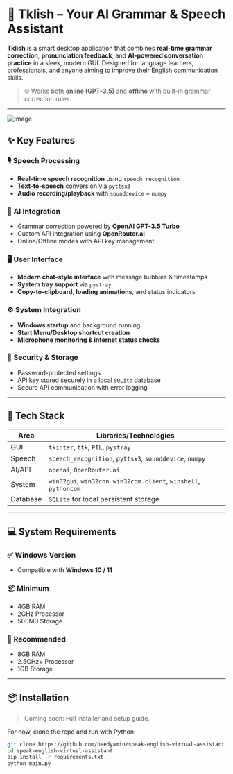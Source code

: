 # 🧠 Tklish – Your AI Grammar & Speech Assistant

**Tklish** is a smart desktop application that combines **real-time grammar correction**, **pronunciation feedback**, and **AI-powered conversation practice** in a sleek, modern GUI. Designed for language learners, professionals, and anyone aiming to improve their English communication skills.

> 🌐 Works both **online (GPT-3.5)** and **offline** with built-in grammar correction rules.
---

![Image](https://github.com/user-attachments/assets/4a5a71e5-31c3-44b9-b305-73872b5ea7e5)


## ✨ Key Features

### 🎙️ Speech Processing
- **Real-time speech recognition** using `speech_recognition`
- **Text-to-speech** conversion via `pyttsx3`
- **Audio recording/playback** with `sounddevice` + `numpy`

### 🤖 AI Integration
- Grammar correction powered by **OpenAI GPT-3.5 Turbo**
- Custom API integration using **OpenRouter.ai**
- Online/Offline modes with API key management

### 🖥️ User Interface
- **Modern chat-style interface** with message bubbles & timestamps
- **System tray support** via `pystray`
- **Copy-to-clipboard**, **loading animations**, and status indicators

### ⚙️ System Integration
- **Windows startup** and background running
- **Start Menu/Desktop shortcut creation**
- **Microphone monitoring & internet status checks**

### 🔐 Security & Storage
- Password-protected settings
- API key stored securely in a local `SQLite` database
- Secure API communication with error logging

---

## 🧰 Tech Stack

| Area | Libraries/Technologies |
|------|------------------------|
| GUI | `tkinter`, `ttk`, `PIL`, `pystray` |
| Speech | `speech_recognition`, `pyttsx3`, `sounddevice`, `numpy` |
| AI/API | `openai`, `OpenRouter.ai` |
| System | `win32gui`, `win32con`, `win32com.client`, `winshell`, `pythoncom` |
| Database | `SQLite` for local persistent storage |

---

## 💻 System Requirements

### ✅ Windows Version
- Compatible with **Windows 10 / 11**

### 📦 Minimum
- 4GB RAM
- 2GHz Processor
- 500MB Storage

### 🚀 Recommended
- 8GB RAM
- 2.5GHz+ Processor
- 1GB Storage

---

## 📦 Installation

> Coming soon: Full installer and setup guide.

For now, clone the repo and run with Python:

```bash
git clone https://github.com/needyamin/speak-english-virtual-assistant.git
cd speak-english-virtual-assistant
pip install -r requirements.txt
python main.py


